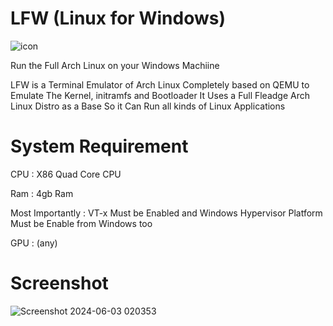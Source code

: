 # LFW (Linux for Windows)

![icon](https://github.com/ahmedbarakat2007/LFW/assets/118398763/1410e6b9-7960-43e6-930f-5c41371d69eb)

Run the Full Arch Linux on your Windows Machiine

LFW is a Terminal Emulator of Arch Linux Completely based on QEMU to Emulate The Kernel, initramfs and Bootloader
It Uses a Full Fleadge Arch Linux Distro as a Base So it Can Run all kinds of Linux Applications

# System Requirement

CPU : X86 Quad Core CPU

Ram : 4gb Ram

Most Importantly : VT-x Must be Enabled and Windows Hypervisor Platform Must be Enable from Windows too

GPU : (any)

# Screenshot

![Screenshot 2024-06-03 020353](https://github.com/ahmedbarakat2007/LFW/assets/118398763/0b676a3a-fc9c-4e71-99d9-e39252da0688)

